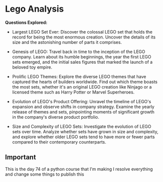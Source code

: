 # Lego Analysis

<b> Questions Explored: </b>

- Largest LEGO Set Ever: Discover the colossal LEGO set that holds the record for being the most enormous creation. Uncover the details of its size and the astonishing number of parts it comprises.

- Genesis of LEGO: Travel back in time to the inception of the LEGO company. Learn about its humble beginnings, the year the first LEGO sets emerged, and the initial sales figures that marked the launch of a beloved toy empire.

- Prolific LEGO Themes: Explore the diverse LEGO themes that have captured the hearts of builders worldwide. Find out which theme boasts the most sets, whether it's an original LEGO creation like Ninjago or a licensed theme such as Harry Potter or Marvel Superheroes.

- Evolution of LEGO's Product Offering: Unravel the timeline of LEGO's expansion and observe shifts in company strategy. Examine the yearly release of themes and sets, pinpointing moments of significant growth in the company's diverse product portfolio.

- Size and Complexity of LEGO Sets: Investigate the evolution of LEGO sets over time. Analyze whether sets have grown in size and complexity, and explore whether older LEGO sets tend to have more or fewer parts compared to their contemporary counterparts.

## Important

This is the day 74 of a python course that I'm making I resolve everything and change some things to publish this
